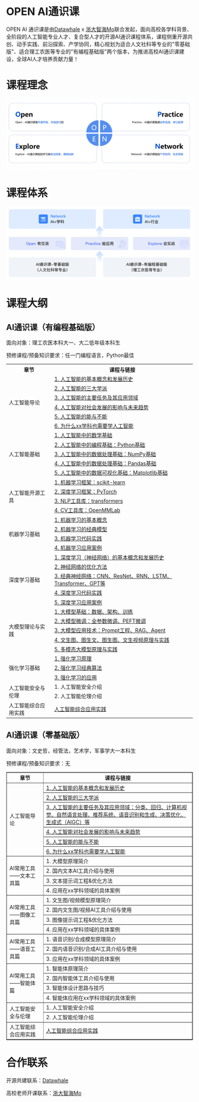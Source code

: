 # OPEN AI通识课

OPEN AI 通识课是由[Datawhale](https://datawhale.cn/) x [浙大智海Mo](https://github.com/momodel)联合发起，面向高校各学科背景、全阶段的人工智能专业人才、复合型人才的开源AI通识课程体系，课程侧重开源共创、动手实践、前沿探索、产学协同，精心规划为适合人文社科等专业的"零基础版"、适合理工农医等专业的"有编程基础版"两个版本，为推进高校AI通识课建设，全球AI人才培养贡献力量！


# 课程理念
![OPEN理念](https://github.com/datawhalechina/open-ai-general-course/blob/main/image/OPEN%E7%90%86%E5%BF%B5.png)

# 课程体系
![AI通识课程体系](https://github.com/datawhalechina/open-ai-general-course/blob/main/image/AI%E9%80%9A%E8%AF%86%E8%AF%BE%E7%A8%8B%E4%BD%93%E7%B3%BB.png)


# 课程大纲

## AI通识课（有编程基础版）

面向对象：理工农医本科大一、大二低年级本科生

预修课程/预备知识要求：任一门编程语言，Python最佳

<table>
    <tr>
        <th>章节</th>
        <th>课程与链接</th>
    </tr>
    <!-- 人工智能导论 -->
    <tr>
        <td rowspan="6">人工智能导论</td>
        <td><a href="https://momodel.cn/overview/6173911eab37f12b14daf4a8?id=6173911eab37f12b14daf4a8&activeKey=chapter">1. 人工智能的基本概念和发展历史</a></td>
    </tr>
    <tr>
        <td><a href="https://momodel.cn/overview/6173911eab37f12b14daf4a8?id=6173911eab37f12b14daf4a8&activeKey=chapter">2. 人工智能的三大学派</a></td>
    </tr>
    <tr>
        <td><a href="https://momodel.cn/overview/6173911eab37f12b14daf4a8?id=6173911eab37f12b14daf4a8&activeKey=medal">3. 人工智能的主要任务及其应用领域</a></td>
    </tr>
    <tr>
        <td><a href="https://momodel.cn/overview/6173911eab37f12b14daf4a8?id=6173911eab37f12b14daf4a8&activeKey=medal">4. 人工智能对社会发展的影响与未来趋势</a></td>
    </tr>
    <tr>
        <td><a href="https://momodel.cn/overview/6173911eab37f12b14daf4a8?id=6173911eab37f12b14daf4a8&activeKey=medal">5. 人工智能的能与不能</a></td>
    </tr>
    <tr>
        <td><a href="https://momodel.cn/overview/6173911eab37f12b14daf4a8?id=6173911eab37f12b14daf4a8&activeKey=medal">6. 为什么xx学科也需要学人工智能</a></td>
    </tr>
    <!-- 人工智能基础 -->
    <tr>
        <td rowspan="5">人工智能基础</td>
        <td><a href="https://momodel.cn/overview/6173911eab37f12b14daf4a8?id=6173911eab37f12b14daf4a8&activeKey=medal">1. 人工智能中的数学基础</a></td>
    </tr>
    <tr>
        <td><a href="https://github.com/datawhalechina/learn-python-the-smart-way-v2">2. 人工智能中的编程基础：Python基础</a></td>
    </tr>
    <tr>
        <td><a href="https://github.com/datawhalechina/powerful-numpy">3. 人工智能中的数据处理基础：NumPy基础</a></td>
    </tr>
    <tr>
        <td><a href="https://github.com/datawhalechina/joyful-pandas">4. 人工智能中的数据处理基础：Pandas基础</a></td>
    </tr>
    <tr>
        <td><a href="https://github.com/datawhalechina/fantastic-matplotlib">5. 人工智能中的数据可视化基础：Matplotlib基础</a></td>
    </tr>
    <!-- 人工智能开源工具 -->
    <tr>
        <td rowspan="4">人工智能开源工具</td>
        <td><a href="https://github.com/datawhalechina/machine-learning-toy-code">1. 机器学习框架：scikit-learn</a></td>
    </tr>
    <tr>
        <td><a href="https://github.com/datawhalechina/thorough-pytorch">2. 深度学习框架：PyTorch</a></td>
    </tr>
    <tr>
        <td><a href="https://github.com/datawhalechina/learn-nlp-with-transformers">3. NLP工具库：transformers</a></td>
    </tr>
    <tr>
        <td><a href="https://github.com/datawhalechina/openmmlab-tutorial">4. CV工具库：OpenMMLab</a></td>
    </tr>
    <!-- 机器学习基础 -->
    <tr>
        <td rowspan="4">机器学习基础</td>
        <td><a href="https://github.com/datawhalechina/pumpkin-book">1. 机器学习的基本概念</a></td>
    </tr>
    <tr>
        <td><a href="https://github.com/datawhalechina/pumpkin-book">2. 机器学习的经典模型</a></td>
    </tr>
    <tr>
        <td><a href="https://github.com/datawhalechina/machine-learning-toy-code">3. 机器学习代码实践</a></td>
    </tr>
    <tr>
        <td><a href="https://github.com/datawhalechina/machine-learning-toy-code">4. 机器学习应用案例</a></td>
    </tr>
    <!-- 深度学习基础 -->
    <tr>
        <td rowspan="5">深度学习基础</td>
        <td><a href="https://github.com/datawhalechina/leedl-tutorial">1. 深度学习（神经网络）的基本概念和发展历史</a></td>
    </tr>
    <tr>
        <td><a href="https://github.com/datawhalechina/leedl-tutorial">2. 神经网络的优化方法</a></td>
    </tr>
    <tr>
        <td><a href="https://github.com/datawhalechina/leedl-tutorial">3. 经典神经网络：CNN、ResNet、RNN、LSTM、Transformer、GPT等</a></td>
    </tr>
    <tr>
        <td><a href="https://github.com/datawhalechina/leedl-tutorial">4. 深度学习代码实践</a></td>
    </tr>
    <tr>
        <td><a href="https://github.com/datawhalechina/leedl-tutorial">5. 深度学习应用案例</a></td>
    </tr>
    <!-- 大模型理论与实践 -->
    <tr>
        <td rowspan="5">大模型理论与实践</td>
        <td><a href="https://github.com/datawhalechina/so-large-lm">1. 大模型基础：数据、架构、训练</a></td>
    </tr>
    <tr>
        <td><a href="https://github.com/datawhalechina/self-llm">2. 大模型微调：全参数微调、PEFT微调</a></td>
    </tr>
    <tr>
        <td><a href="https://github.com/datawhalechina/tiny-universe">3. 大模型应用技术：Prompt工程、RAG、Agent</a></td>
    </tr>
    <tr>
        <td><a href="https://github.com/datawhalechina/hugging-sd">4. 文生图、图生文、图生图、文生视频原理与实践</a></td>
    </tr>
    <tr>
        <td><a href="https://github.com/datawhalechina/hugging-sd">5. 多模态大模型原理与实践</a></td>
    </tr>
    <!-- 强化学习基础 -->
    <tr>
        <td rowspan="3">强化学习基础</td>
        <td><a href="https://github.com/datawhalechina/easy-rl">1. 强化学习原理</a></td>
    </tr>
    <tr>
        <td><a href="https://github.com/datawhalechina/easy-rl">2. 强化学习经典算法</a></td>
    </tr>
    <tr>
        <td><a href="https://github.com/datawhalechina/easy-rl">3. 强化学习的应用</a></td>
    </tr>
    <!-- 人工智能安全与伦理 -->
    <tr>
        <td rowspan="2">人工智能安全与伦理</td>
        <td>1. 人工智能安全介绍</a></td>
    </tr>
    <tr>
        <td>2. 人工智能伦理介绍</a></td>
    </tr>
    <!-- 人工智能综合应用实践 -->
    <tr>
        <td>人工智能综合应用实践</td>
        <td><a href="https://github.com/datawhalechina/llm-universe">人工智能综合应用实践</a></td>
    </tr>
</table>

## AI通识课（零基础版）

面向对象：文史哲，经管法，艺术学，军事学大一本科生

预修课程/预备知识要求：无
<table border="1">
    <tr>
        <th>章节</th>
        <th>课程与链接</th>
    </tr>
    <tr>
        <td rowspan="6">人工智能导论</td>
        <td><a href="https://momodel.cn/overview/6173911eab37f12b14daf4a8?id=6173911eab37f12b14daf4a8&activeKey=chapter">1. 人工智能的基本概念和发展历史</a></td>
    </tr>
    <tr>
        <td><a href="https://momodel.cn/overview/6173911eab37f12b14daf4a8?id=6173911eab37f12b14daf4a8&activeKey=chapter">2. 人工智能的三大学派</a></td>
    </tr>
    <tr>
        <td><a href="https://momodel.cn/overview/6173911eab37f12b14daf4a8?id=6173911eab37f12b14daf4a8&activeKey=medal">3. 人工智能的主要任务及其应用领域：分类、回归、计算机视觉、自然语言处理、推荐系统、语音识别和生成、决策优化、生成式（AIGC）等</a></td>
    </tr>
    <tr>
        <td><a href="https://momodel.cn/overview/6173911eab37f12b14daf4a8?id=6173911eab37f12b14daf4a8&activeKey=medal">4. 人工智能对社会发展的影响与未来趋势</a></td>
    </tr>
    <tr>
        <td><a href="https://momodel.cn/overview/6173911eab37f12b14daf4a8?id=6173911eab37f12b14daf4a8&activeKey=medal">5. 人工智能的能与不能</a></td>
    </tr>
    <tr>
        <td><a href="https://momodel.cn/overview/6173911eab37f12b14daf4a8?id=6173911eab37f12b14daf4a8&activeKey=medal">6. 为什么xx学科也需要学人工智能</a></td>
    </tr>
    <tr>
        <td rowspan="4">AI常用工具——文本工具篇</td>
        <td>1. 大模型原理简介</a></td>
    </tr>
    <tr>
        <td>2. 国内文本AI工具介绍与使用</a></td>
    </tr>
    <tr>
        <td>3. 文本提示词工程&优化方法</a></td>
    </tr>
    <tr>
        <td>4. 应用在xx学科领域的具体案例</a></td>
    </tr>
    <tr>
        <td rowspan="4">AI常用工具——图像工具篇</td>
        <td>1. 文生图/视频模型原理简介</a></td>
    </tr>
    <tr>
        <td>2. 国内文生图/视频AI工具介绍与使用</a></td>
    </tr>
    <tr>
        <td>3. 图像提示词工程&优化方法</a></td>
    </tr>
    <tr>
        <td>4. 应用在xx学科领域的具体案例</a></td>
    </tr>
    <tr>
        <td rowspan="3">AI常用工具——语音工具篇</td>
        <td>1. 语音识别/合成模型原理简介</a></td>
    </tr>
    <tr>
        <td>2. 国内语音识别/合成AI工具介绍与使用</a></td>
    </tr>
    <tr>
        <td>3. 应用在xx学科领域的具体案例</a></td>
    </tr>
    <tr>
        <td rowspan="4">AI常用工具——智能体篇</td>
        <td>1. 智能体原理简介</a></td>
    </tr>
    <tr>
        <td>2. 国内智能体工具介绍与使用</a></td>
    </tr>
    <tr>
        <td>3. 智能体设计思路与技巧</a></td>
    </tr>
    <tr>
        <td>4. 智能体应用在xx学科领域的具体案例</a></td>
    </tr>
    <tr>
        <td rowspan="2">人工智能安全与伦理</td>
        <td>1. 人工智能安全介绍</a></td>
    </tr>
    <tr>
        <td>2. 人工智能伦理介绍</a></td>
    </tr>
    <tr>
        <td>人工智能综合应用实践</td>
        <td><a href="https://github.com/datawhalechina/llm-universe">人工智能综合应用实践</a></td>
    </tr>
</table>




# 合作联系
开源共建联系：[Datawhale](https://datawhale.cn/)

高校老师开课联系：[浙大智海Mo](https://github.com/momodel)
